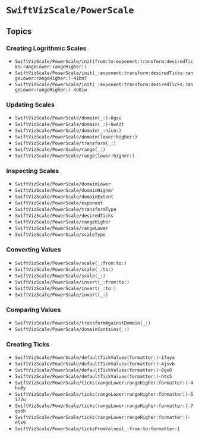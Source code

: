 # ``SwiftVizScale/PowerScale``

## Topics

### Creating Logrithmic Scales

- ``SwiftVizScale/PowerScale/init(from:to:exponent:transform:desiredTicks:rangeLower:rangeHigher:)``
- ``SwiftVizScale/PowerScale/init(_:exponent:transform:desiredTicks:rangeLower:rangeHigher:)-41bn7``
- ``SwiftVizScale/PowerScale/init(_:exponent:transform:desiredTicks:rangeLower:rangeHigher:)-4o0iw``

### Updating Scales

- ``SwiftVizScale/PowerScale/domain(_:)-6gsv``
- ``SwiftVizScale/PowerScale/domain(_:)-6w4dt``
- ``SwiftVizScale/PowerScale/domain(_:nice:)``
- ``SwiftVizScale/PowerScale/domain(lower:higher:)``
- ``SwiftVizScale/PowerScale/transform(_:)``
- ``SwiftVizScale/PowerScale/range(_:)``
- ``SwiftVizScale/PowerScale/range(lower:higher:)``

### Inspecting Scales

- ``SwiftVizScale/PowerScale/domainLower``
- ``SwiftVizScale/PowerScale/domainHigher``
- ``SwiftVizScale/PowerScale/domainExtent``
- ``SwiftVizScale/PowerScale/exponent``
- ``SwiftVizScale/PowerScale/transformType``
- ``SwiftVizScale/PowerScale/desiredTicks``
- ``SwiftVizScale/PowerScale/rangeHigher``
- ``SwiftVizScale/PowerScale/rangeLower``
- ``SwiftVizScale/PowerScale/scaleType``

### Converting Values 

- ``SwiftVizScale/PowerScale/scale(_:from:to:)``
- ``SwiftVizScale/PowerScale/scale(_:to:)``
- ``SwiftVizScale/PowerScale/scale(_:)``
- ``SwiftVizScale/PowerScale/invert(_:from:to:)``
- ``SwiftVizScale/PowerScale/invert(_:to:)``
- ``SwiftVizScale/PowerScale/invert(_:)``

### Comparing Values

- ``SwiftVizScale/PowerScale/transformAgainstDomain(_:)``
- ``SwiftVizScale/PowerScale/domainContains(_:)``

### Creating Ticks

- ``SwiftVizScale/PowerScale/defaultTickValues(formatter:)-1fuya``
- ``SwiftVizScale/PowerScale/defaultTickValues(formatter:)-4jsvb``
- ``SwiftVizScale/PowerScale/defaultTickValues(formatter:)-8gx0``
- ``SwiftVizScale/PowerScale/defaultTickValues(formatter:)-hts5``
- ``SwiftVizScale/PowerScale/ticks(rangeLower:rangeHigher:formatter:)-4hv8y``
- ``SwiftVizScale/PowerScale/ticks(rangeLower:rangeHigher:formatter:)-5i72u``
- ``SwiftVizScale/PowerScale/ticks(rangeLower:rangeHigher:formatter:)-7qsoh``
- ``SwiftVizScale/PowerScale/ticks(rangeLower:rangeHigher:formatter:)-elx9``
- ``SwiftVizScale/PowerScale/ticksFromValues(_:from:to:formatter:)``
